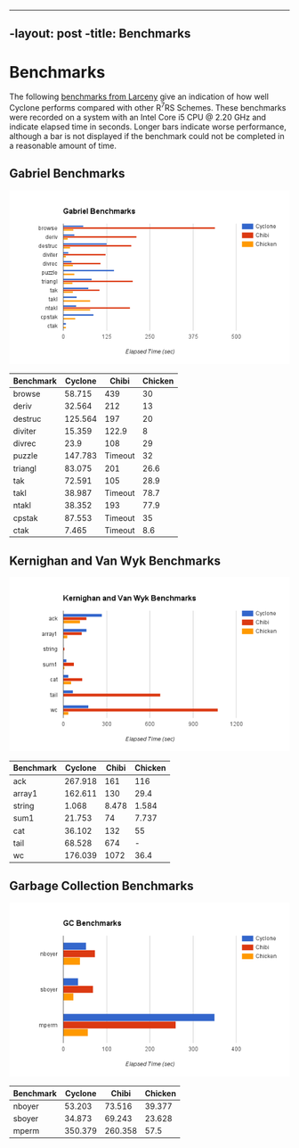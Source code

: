 ----
-layout: post
-title: Benchmarks
----


# Benchmarks

The following [benchmarks from Larceny](http://www.larcenists.org/benchmarksGenuineR7Linux.html) give an indication of how well Cyclone performs compared with other R<sup>7</sup>RS Schemes. These benchmarks were recorded on a system with an Intel Core i5 CPU @ 2.20 GHz and indicate elapsed time in seconds. Longer bars indicate worse performance, although a bar is not displayed if the benchmark could not be completed in a reasonable amount of time.

## Gabriel Benchmarks

<img src="images/benchmarks/gabriel.png">

Benchmark | Cyclone | Chibi | Chicken
--------- | ------- | ----- | -------
browse    | 58.715  | 439   | 30
deriv     | 32.564  | 212   | 13
destruc   | 125.564 | 197   | 20
diviter   | 15.359  | 122.9 | 8
divrec    | 23.9    | 108   | 29
puzzle    | 147.783 | Timeout     | 32
triangl   | 83.075  | 201   | 26.6
tak       | 72.591  | 105   | 28.9
takl      | 38.987  | Timeout     | 78.7
ntakl     | 38.352  | 193   | 77.9
cpstak    | 87.553  | Timeout     | 35
ctak      | 7.465   | Timeout     | 8.6

## Kernighan and Van Wyk Benchmarks

<img src="images/benchmarks/kvw.png">

Benchmark | Cyclone | Chibi | Chicken
--------- | ------- | ----- | -------
ack       | 267.918 | 161   | 116
array1    | 162.611 | 130   | 29.4
string    | 1.068   | 8.478 | 1.584
sum1      | 21.753  | 74    | 7.737
cat       | 36.102  | 132   | 55
tail      | 68.528  | 674   | -
wc        | 176.039 | 1072  | 36.4

## Garbage Collection Benchmarks

<img src="images/benchmarks/gc.png">

Benchmark | Cyclone | Chibi | Chicken
--------- | ------- | ----- | -------
nboyer    | 53.203  | 73.516  | 39.377
sboyer    | 34.873  | 69.243  | 23.628
mperm     | 350.379 | 260.358 | 57.5
